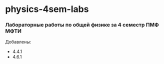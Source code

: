 # physics-4sem-labs
### Лабораторные работы по общей физике за 4 семестр ПМФ МФТИ  
Добавлены:
* 4.4.1  
* 4.6.1
